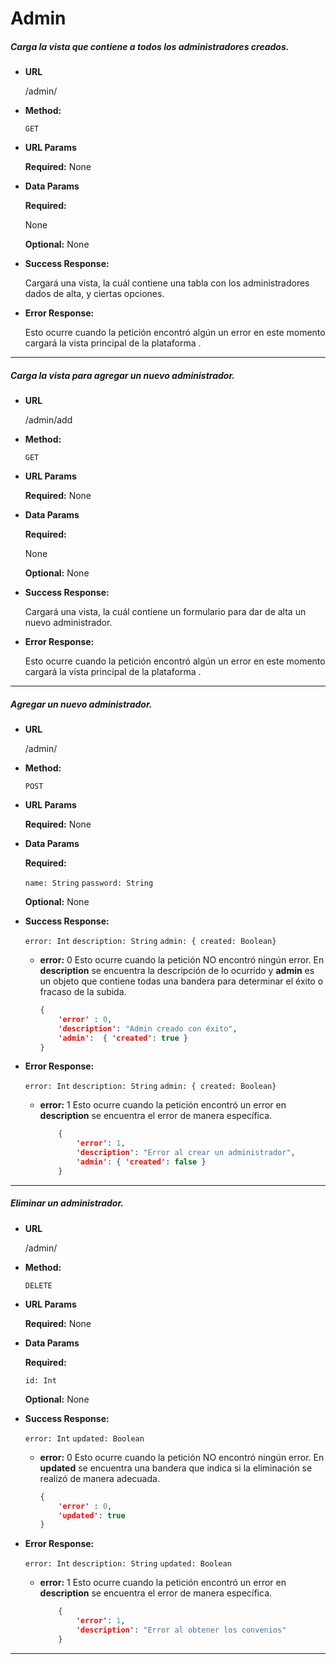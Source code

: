 # **Admin**

##### Carga la vista que contiene a todos los administradores creados.

* **URL**

  /admin/

* **Method:**

  `GET`
  
*  **URL Params**

   **Required:**
    None
 
* **Data Params**
    
    **Required:**
    
    None

    **Optional:**
    None
        
* **Success Response:**

    Cargará una vista, la cuál contiene una tabla con los administradores dados de alta, y ciertas opciones.
        
* **Error Response:**

    Esto ocurre cuando la petición encontró algún un error  en este momento cargará la vista principal de la plataforma .

***

##### Carga la vista para agregar un nuevo administrador.

* **URL**

  /admin/add

* **Method:**

  `GET`
  
*  **URL Params**

   **Required:**
    None
 
* **Data Params**
    
    **Required:**
    
    None

    **Optional:**
    None
        
* **Success Response:**

    Cargará una vista, la cuál contiene un formulario para dar de alta un nuevo administrador.
        
* **Error Response:**

    Esto ocurre cuando la petición encontró algún un error  en este momento cargará la vista principal de la plataforma .

***

##### Agregar un nuevo administrador.

* **URL**

  /admin/

* **Method:**

  `POST`
  
*  **URL Params**

   **Required:**
    None
 
* **Data Params**
    
    **Required:**
    
    `name: String`
    `password: String`

    **Optional:**
    None
        
* **Success Response:**

    `error: Int`
    `description: String`
    `admin: { created: Boolean}`
    
    * **error:** 0
    Esto ocurre cuando la petición NO encontró ningún error. En **description** se encuentra la descripción de lo ocurrido y **admin** es un objeto que contiene todas una bandera para determinar el éxito o fracaso de la subida.
    
        ```json
        {
            'error' : 0,
            'description': "Admin creado con éxito",
            'admin':  { 'created': true }
      }
        
* **Error Response:** 
    
    `error: Int`
    `description: String`
     `admin: { created: Boolean}`

  * **error:** 1
    Esto ocurre cuando la petición encontró un error en  **description** se encuentra el error de manera específica.

    ```json
        {
            'error': 1,
            'description': "Error al crear un administrador",
            'admin': { 'created': false }
        }
      ```

***

##### Eliminar un administrador.

* **URL**

  /admin/

* **Method:**

  `DELETE`
  
*  **URL Params**

   **Required:**
    None
 
* **Data Params**
    
    **Required:**
    
    `id: Int`

    **Optional:**
    None
        
* **Success Response:**

    `error: Int`
    `updated: Boolean`
    
    * **error:** 0
    Esto ocurre cuando la petición NO encontró ningún error. En **updated** se encuentra una bandera que indica si la eliminación se realizó de manera adecuada.
    
        ```json
        {
            'error' : 0,
            'updated': true
      }
        
* **Error Response:** 
    
    `error: Int`
    `description: String`
    `updated: Boolean`

  * **error:** 1
    Esto ocurre cuando la petición encontró un error en  **description** se encuentra el error de manera específica.

    ```json
        {
            'error': 1,
            'description': "Error al obtener los convenios"
        }
      ```

***
